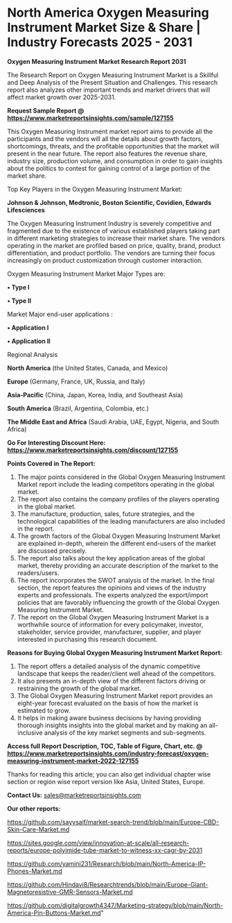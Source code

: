 # North America Oxygen Measuring Instrument Market Size & Share | Industry Forecasts 2025 - 2031

<strong>Oxygen Measuring Instrument Market Research Report 2031</strong>

The Research Report on Oxygen Measuring Instrument Market is a Skillful and Deep Analysis of the Present Situation and Challenges. This research report also analyzes other important trends and market drivers that will affect market growth over 2025-2031.

<strong>Request Sample Report @ <a href=https://www.marketreportsinsights.com/sample/127155>https://www.marketreportsinsights.com/sample/127155</a></strong>

This Oxygen Measuring Instrument market report aims to provide all the participants and the vendors will all the details about growth factors, shortcomings, threats, and the profitable opportunities that the market will present in the near future. The report also features the revenue share, industry size, production volume, and consumption in order to gain insights about the politics to contest for gaining control of a large portion of the market share.

Top Key Players in the Oxygen Measuring Instrument Market:

<strong>Johnson & Johnson, Medtronic, Boston Scientific, Covidien, Edwards Lifesciences</strong>

The Oxygen Measuring Instrument Industry is severely competitive and fragmented due to the existence of various established players taking part in different marketing strategies to increase their market share. The vendors operating in the market are profiled based on price, quality, brand, product differentiation, and product portfolio. The vendors are turning their focus increasingly on product customization through customer interaction.

Oxygen Measuring Instrument Market Major Types are:

<strong>• Type I

• Type II</strong>

Market Major end-user applications :

<strong>• Application I

• Application II</strong>

Regional Analysis

</u><strong><b>North America</b></strong> (the United States, Canada, and Mexico)

<strong><b>Europe </b></strong>(Germany, France, UK, Russia, and Italy)

<strong><b>Asia-Pacific</b></strong> (China, Japan, Korea, India, and Southeast Asia)

<strong><b>South America</b></strong> (Brazil, Argentina, Colombia, etc.)

<strong><b>The Middle East and Africa</b></strong> (Saudi Arabia, UAE, Egypt, Nigeria, and South Africa)

<strong>Go For Interesting Discount Here: <a href=https://www.marketreportsinsights.com/discount/127155>https://www.marketreportsinsights.com/discount/127155</a></strong>

<strong>Points Covered in The Report:</strong>
<ol>
  <li>The major points considered in the Global Oxygen Measuring Instrument Market report include the leading competitors operating in the global market.</li>
  <li>The report also contains the company profiles of the players operating in the global market.</li>
  <li>The manufacture, production, sales, future strategies, and the technological capabilities of the leading manufacturers are also included in the report.</li>
  <li>The growth factors of the Global Oxygen Measuring Instrument Market are explained in-depth, wherein the different end-users of the market are discussed precisely.</li>
  <li>The report also talks about the key application areas of the global market, thereby providing an accurate description of the market to the readers/users.</li>
  <li>The report incorporates the SWOT analysis of the market. In the final section, the report features the opinions and views of the industry experts and professionals. The experts analyzed the export/import policies that are favorably influencing the growth of the Global Oxygen Measuring Instrument Market.</li>
  <li>The report on the Global Oxygen Measuring Instrument Market is a worthwhile source of information for every policymaker, investor, stakeholder, service provider, manufacturer, supplier, and player interested in purchasing this research document.</li>
</ol>
<strong>Reasons for Buying Global Oxygen Measuring Instrument Market Report:</strong>

<ol>
  <li>The report offers a detailed analysis of the dynamic competitive landscape that keeps the reader/client well ahead of the competitors.</li>
  <li>It also presents an in-depth view of the different factors driving or restraining the growth of the global market.</li>
  <li>The Global Oxygen Measuring Instrument Market report provides an eight-year forecast evaluated on the basis of how the market is estimated to grow.</li>
  <li>It helps in making aware business decisions by having providing thorough insights insights into the global market and by making an all-inclusive analysis of the key market segments and sub-segments.</li>
</ol>
<strong>Access full Report Description, TOC, Table of Figure, Chart, etc. @ <a href=https://www.marketreportsinsights.com/industry-forecast/oxygen-measuring-instrument-market-2022-127155>https://www.marketreportsinsights.com/industry-forecast/oxygen-measuring-instrument-market-2022-127155</a></strong>


Thanks for reading this article; you can also get individual chapter wise section or region wise report version like Asia, United States, Europe.

<strong>Contact Us:</strong>
sales@marketreportsinsights.com

<strong>Our other reports:</strong>

<a href=https://github.com/sayysaif/market-search-trend/blob/main/Europe-CBD-Skin-Care-Market.md>https://github.com/sayysaif/market-search-trend/blob/main/Europe-CBD-Skin-Care-Market.md</a>

<a href=https://sites.google.com/view/innovation-at-scale/all-research-reports/europe-polyimide-tube-market-to-witness-xx-cagr-by-2031>https://sites.google.com/view/innovation-at-scale/all-research-reports/europe-polyimide-tube-market-to-witness-xx-cagr-by-2031</a>

<a href=https://github.com/yamini231/Research/blob/main/North-America-IP-Phones-Market.md>https://github.com/yamini231/Research/blob/main/North-America-IP-Phones-Market.md</a>

<a href=https://github.com/Hindavi8/Researchtrends/blob/main/Europe-Giant-Magnetoresistive-GMR-Sensors-Market.md>https://github.com/Hindavi8/Researchtrends/blob/main/Europe-Giant-Magnetoresistive-GMR-Sensors-Market.md</a>

<a href=https://github.com/digitalgrowth4347/Marketing-strategy/blob/main/North-America-Pin-Buttons-Market.md>https://github.com/digitalgrowth4347/Marketing-strategy/blob/main/North-America-Pin-Buttons-Market.md</a>"
